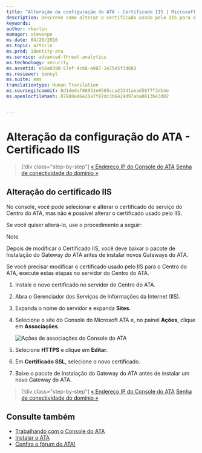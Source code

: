 ```yaml
---
title: "Alteração da configuração do ATA - Certificado IIS | Microsoft Advanced Threat Analytics"
description: Descreve como alterar o certificado usado pelo IIS para o Centro do ATA.
keywords: 
author: rkarlin
manager: stevenpo
ms.date: 04/28/2016
ms.topic: article
ms.prod: identity-ata
ms.service: advanced-threat-analytics
ms.technology: security
ms.assetid: e58a0390-57ef-4c68-a987-2e75e5f3d6b3
ms.reviewer: bennyl
ms.suite: ems
translationtype: Human Translation
ms.sourcegitcommit: 8d1dedaf86031e8585cca23241aead58f7f3db4e
ms.openlocfilehash: 07888a46e26a7f87dc3b6424d97aba0813b43d02


---
```


# Alteração da configuração do ATA - Certificado IIS

>[!div class="step-by-step"]
[« Endereço IP do Console do ATA](modifying-ata-config-consoleip.md)
[Senha de conectividade do domínio »](modifying-ata-config-dcpassword.md)

## Alteração do certificado IIS
No console, você pode selecionar e alterar o certificado do serviço do Centro do ATA, mas não é possível alterar o certificado usado pelo IIS.

Se você quiser alterá-lo, use o procedimento a seguir:

> [!NOTE]
> Depois de modificar o Certificado IIS, você deve baixar o pacote de Instalação do Gateway do ATA antes de instalar novos Gateways do ATA.

Se você precisar modificar o certificado usado pelo IIS para o Centro do ATA, execute estas etapas no servidor do Centro do ATA.

1.  Instale o novo certificado no servidor do Centro do ATA.

2.  Abra o Gerenciador dos Serviços de Informações da Internet (IIS).

3.  Expanda o nome do servidor e expanda **Sites**.

4.  Selecione o site do Console do Microsoft ATA e, no painel **Ações**, clique em **Associações**.

    ![Ações de associações do Console do ATA](media/ATA-console-change-IP-bindings.jpg)

5.  Selecione **HTTPS** e clique em **Editar**.

6.  Em **Certificado SSL**, selecione o novo certificado.

7.  Baixe o pacote de Instalação do Gateway do ATA antes de instalar um novo Gateway do ATA.

>[!div class="step-by-step"]
[« Endereço IP do Console do ATA](modifying-ata-config-consoleip.md)
[Senha de conectividade do domínio »](modifying-ata-config-dcpassword.md)

## Consulte também
- [Trabalhando com o Console do ATA](working-with-ata-console.md)
- [Instalar o ATA](install-ata.md)
- [Confira o fórum do ATA!](https://social.technet.microsoft.com/Forums/security/home?forum=mata)



<!--HONumber=Jun16_HO4-->


